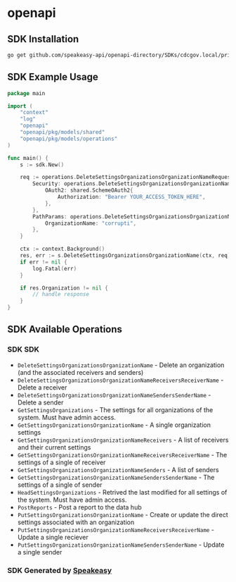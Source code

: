 # openapi

<!-- Start SDK Installation -->
## SDK Installation

```bash
go get github.com/speakeasy-api/openapi-directory/SDKs/cdcgov.local/prime-data-hub/0.2.0-oas3/go
```
<!-- End SDK Installation -->

## SDK Example Usage
<!-- Start SDK Example Usage -->
```go
package main

import (
    "context"
    "log"
    "openapi"
    "openapi/pkg/models/shared"
    "openapi/pkg/models/operations"
)

func main() {
    s := sdk.New()

    req := operations.DeleteSettingsOrganizationsOrganizationNameRequest{
        Security: operations.DeleteSettingsOrganizationsOrganizationNameSecurity{
            OAuth2: shared.SchemeOAuth2{
                Authorization: "Bearer YOUR_ACCESS_TOKEN_HERE",
            },
        },
        PathParams: operations.DeleteSettingsOrganizationsOrganizationNamePathParams{
            OrganizationName: "corrupti",
        },
    }

    ctx := context.Background()
    res, err := s.DeleteSettingsOrganizationsOrganizationName(ctx, req)
    if err != nil {
        log.Fatal(err)
    }

    if res.Organization != nil {
        // handle response
    }
}
```
<!-- End SDK Example Usage -->

<!-- Start SDK Available Operations -->
## SDK Available Operations

### SDK SDK

* `DeleteSettingsOrganizationsOrganizationName` - Delete an organization (and the associated receivers and senders)
* `DeleteSettingsOrganizationsOrganizationNameReceiversReceiverName` - Delete a receiver
* `DeleteSettingsOrganizationsOrganizationNameSendersSenderName` - Delete a sender
* `GetSettingsOrganizations` - The settings for all organizations of the system. Must have admin access.
* `GetSettingsOrganizationsOrganizationName` - A single organization settings
* `GetSettingsOrganizationsOrganizationNameReceivers` - A list of receivers and their current settings
* `GetSettingsOrganizationsOrganizationNameReceiversReceiverName` - The settings of a single of receiver
* `GetSettingsOrganizationsOrganizationNameSenders` - A list of senders
* `GetSettingsOrganizationsOrganizationNameSendersSenderName` - The settings of a single of sender
* `HeadSettingsOrganizations` - Retrived the last modified for all settings of the system. Must have admin access.
* `PostReports` - Post a report to the data hub
* `PutSettingsOrganizationsOrganizationName` - Create or update the direct settings associated with an organization
* `PutSettingsOrganizationsOrganizationNameReceiversReceiverName` - Update a single reciever
* `PutSettingsOrganizationsOrganizationNameSendersSenderName` - Update a single sender
<!-- End SDK Available Operations -->

### SDK Generated by [Speakeasy](https://docs.speakeasyapi.dev/docs/using-speakeasy/client-sdks)
